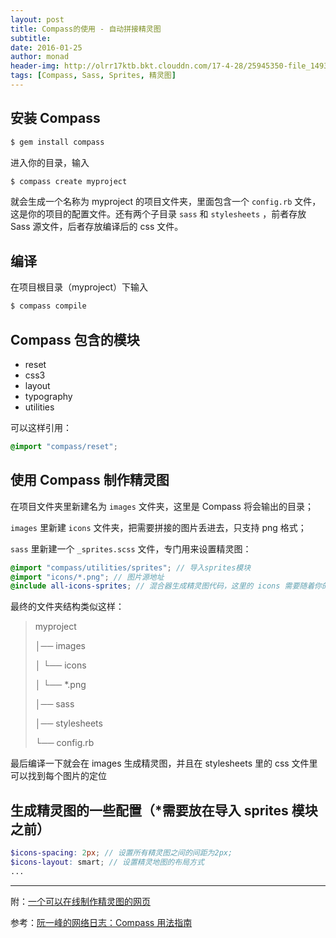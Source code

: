 ```yaml
---
layout: post
title: Compass的使用 - 自动拼接精灵图
subtitle:
date: 2016-01-25
author: monad
header-img: http://olrr17ktb.bkt.clouddn.com/17-4-28/25945350-file_1493346417231_64a1.jpg
tags: [Compass, Sass, Sprites, 精灵图]
---
```


## 安装 Compass

```bash
$ gem install compass
```

进入你的目录，输入

```bash
$ compass create myproject
```

就会生成一个名称为 myproject 的项目文件夹，里面包含一个 `config.rb` 文件，这是你的项目的配置文件。还有两个子目录 `sass` 和 `stylesheets` ，前者存放 Sass 源文件，后者存放编译后的 css 文件。

## 编译

在项目根目录（myproject）下输入

```bash
$ compass compile
```

## Compass 包含的模块

- reset
- css3
- layout
- typography
- utilities

可以这样引用：

```scss
@import "compass/reset";
```

## 使用 Compass 制作精灵图

在项目文件夹里新建名为 `images` 文件夹，这里是 Compass 将会输出的目录；

`images` 里新建 `icons` 文件夹，把需要拼接的图片丢进去，只支持 png 格式；

`sass` 里新建一个 `_sprites.scss` 文件，专门用来设置精灵图：

```scss
@import "compass/utilities/sprites"; // 导入sprites模块
@import "icons/*.png"; // 图片源地址
@include all-icons-sprites; // 混合器生成精灵图代码，这里的 icons 需要随着你的文件夹名来改变
```

最终的文件夹结构类似这样：

> myproject
>
>  │── images
>
>  │  └── icons
>
>  │    └── *.png
>
>  │── sass
>
>  │── stylesheets
>
>  └── config.rb

最后编译一下就会在 images 生成精灵图，并且在 stylesheets 里的 css 文件里可以找到每个图片的定位

## 生成精灵图的一些配置（*需要放在导入 sprites 模块之前）

```scss
$icons-spacing: 2px; // 设置所有精灵图之间的间距为2px;
$icons-layout: smart; // 设置精灵地图的布局方式
...
```

------

附：[一个可以在线制作精灵图的网页](http://alloyteam.github.io/gopng)

参考：[阮一峰的网络日志：Compass 用法指南](http://www.ruanyifeng.com/blog/2012/11/compass.html)